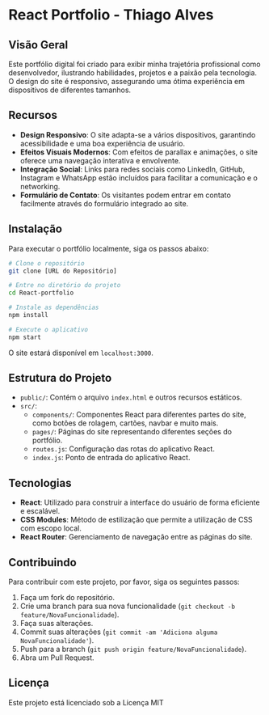 # React Portfolio - Thiago Alves

## Visão Geral

Este portfólio digital foi criado para exibir  minha  trajetória profissional  como desenvolvedor, ilustrando habilidades, projetos e a paixão pela tecnologia. O design do site é responsivo, assegurando uma ótima experiência em dispositivos de diferentes tamanhos.

## Recursos

- **Design Responsivo**: O site adapta-se a vários dispositivos, garantindo acessibilidade e uma boa experiência de usuário.
- **Efeitos Visuais Modernos**: Com efeitos de parallax e animações, o site oferece uma navegação interativa e envolvente.
- **Integração Social**: Links para redes sociais como LinkedIn, GitHub, Instagram e WhatsApp estão incluídos para facilitar a comunicação e o networking.
- **Formulário de Contato**: Os visitantes podem entrar em contato facilmente através do formulário integrado ao site.

## Instalação

Para executar o portfólio localmente, siga os passos abaixo:

```bash
# Clone o repositório
git clone [URL do Repositório]

# Entre no diretório do projeto
cd React-portfolio

# Instale as dependências
npm install

# Execute o aplicativo
npm start
```

O site estará disponível em `localhost:3000`.

## Estrutura do Projeto

- `public/`: Contém o arquivo `index.html` e outros recursos estáticos.
- `src/`:
  - `components/`: Componentes React para diferentes partes do site, como botões de rolagem, cartões, navbar e muito mais.
  - `pages/`: Páginas do site representando diferentes seções do portfólio.
  - `routes.js`: Configuração das rotas do aplicativo React.
  - `index.js`: Ponto de entrada do aplicativo React.

## Tecnologias

- **React**: Utilizado para construir a interface do usuário de forma eficiente e escalável.
- **CSS Modules**: Método de estilização que permite a utilização de CSS com escopo local.
- **React Router**: Gerenciamento de navegação entre as páginas do site.

## Contribuindo

Para contribuir com este projeto, por favor, siga os seguintes passos:

1. Faça um fork do repositório.
2. Crie uma branch para sua nova funcionalidade (`git checkout -b feature/NovaFuncionalidade`).
3. Faça suas alterações.
4. Commit suas alterações (`git commit -am 'Adiciona alguma NovaFuncionalidade'`).
5. Push para a branch (`git push origin feature/NovaFuncionalidade`).
6. Abra um Pull Request.

## Licença

Este projeto está licenciado sob a Licença MIT